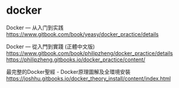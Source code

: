 # docker
Docker — 从入门到实践
https://www.gitbook.com/book/yeasy/docker_practice/details

Docker — 從入門到實踐 (正體中文版)
https://www.gitbook.com/book/philipzheng/docker_practice/details
https://philipzheng.gitbooks.io/docker_practice/content/

最完整的Docker聖經 - Docker原理圖解及全環境安裝
https://joshhu.gitbooks.io/docker_theory_install/content/index.html
